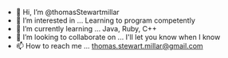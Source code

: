 - 👋 Hi, I’m @thomasStewartmillar
- 👀 I’m interested in ... Learning to program competently 
- 🌱 I’m currently learning ... Java, Ruby, C++
- 💞️ I’m looking to collaborate on ... I'll let you know when I know
- 📫 How to reach me ... thomas.stewart.millar@gmail.com

<!---
thomasStewartmillar/thomasStewartmillar is a ✨ special ✨ repository because its `README.md` (this file) appears on your GitHub profile.
You can click the Preview link to take a look at your changes.
--->
